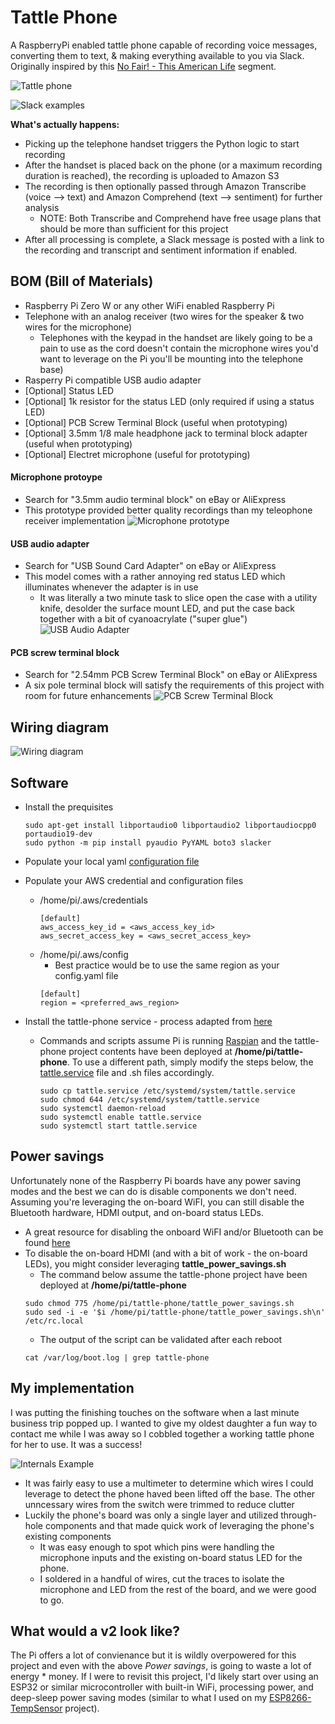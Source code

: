 # Tattle Phone
A RaspberryPi enabled tattle phone capable of recording voice messages, converting them to text, & making everything available to you via Slack. Originally inspired by this [No Fair! - This American Life](https://www.thisamericanlife.org/672/no-fair/prologue-2) segment.

![Tattle phone](/assets/Tattle_Phone_Hero.png?raw=true)

![Slack examples](/assets/Tattle_Phone_Slack_Examples.png?raw=true)

**What's actually happens:**
- Picking up the telephone handset triggers the Python logic to start recording
- After the handset is placed back on the phone (or a maximum recording duration is reached), the recording is uploaded to Amazon S3
- The recording is then optionally passed through Amazon Transcribe (voice --> text) and Amazon Comprehend (text --> sentiment) for further analysis
  - NOTE: Both Transcribe and Comprehend have free usage plans that should be more than sufficient for this project
- After all processing is complete, a Slack message is posted with a link to the recording and transcript and sentiment information if enabled.

## BOM (Bill of Materials)
- Raspberry Pi Zero W or any other WiFi enabled Raspberry Pi
- Telephone with an analog receiver (two wires for the speaker & two wires for the microphone)
  - Telephones with the keypad in the handset are likely going to be a pain to use as the cord doesn't contain the microphone wires you'd want to leverage on the Pi you'll be mounting into the telephone base)
- Rasperry Pi compatible USB audio adapter
- [Optional] Status LED
- [Optional] 1k resistor for the status LED (only required if using a status LED)
- [Optional] PCB Screw Terminal Block (useful when prototyping)
- [Optional] 3.5mm 1/8 male headphone jack to terminal block adapter  (useful when prototyping)
- [Optional] Electret microphone (useful for prototyping)

#### Microphone protoype
- Search for "3.5mm audio terminal block" on eBay or AliExpress
- This prototype provided better quality recordings than my teleophone receiver implementation
![Microphone prototype](/assets/Tattle_Phone_Microphone_Prototype.png?raw=true)

#### USB audio adapter
- Search for "USB Sound Card Adapter" on eBay or AliExpress
- This model comes with a rather annoying red status LED which illuminates whenever the adapter is in use
  - It was literally a two minute task to slice open the case with a utility knife, desolder the surface mount LED, and put the case back together with a bit of cyanoacrylate ("super glue") 
![USB Audio Adapter](/assets/Tattle_Phone_USB_Audio_Adapter.png?raw=true)

#### PCB screw terminal block
- Search for "2.54mm PCB Screw Terminal Block" on eBay or AliExpress
- A six pole terminal block will satisfy the requirements of this project with room for future enhancements
![PCB Screw Terminal Block](/assets/Tattle_Phone_PCB_Screw_Terminal_Block.png?raw=true)

## Wiring diagram
![Wiring diagram](/assets/Tattle_Phone_Circuit.png?raw=true)

## Software
- Install the prequisites
  ```
  sudo apt-get install libportaudio0 libportaudio2 libportaudiocpp0 portaudio19-dev
  sudo python -m pip install pyaudio PyYAML boto3 slacker
  ```
- Populate your local yaml [configuration file](config.yaml)

- Populate your AWS credential and configuration files
  - /home/pi/.aws/credentials
    ```
    [default]
    aws_access_key_id = <aws_access_key_id>
    aws_secret_access_key = <aws_secret_access_key>
    ```  
  - /home/pi/.aws/config
    - Best practice would be to use the same region as your config.yaml file
    ```
    [default]
    region = <preferred_aws_region>
    ```
- Install the tattle-phone service - process adapted from [here](https://www.raspberrypi.org/forums/viewtopic.php?t=197513#p1247341)
  - Commands and scripts assume Pi is running [Raspian](https://www.raspberrypi.org/downloads/) and the tattle-phone project contents have been deployed at **/home/pi/tattle-phone**. To use a different path, simply modify the steps below, the [tattle.service](tattle.service) file and .sh files accordingly.
    ```
    sudo cp tattle.service /etc/systemd/system/tattle.service
    sudo chmod 644 /etc/systemd/system/tattle.service
    sudo systemctl daemon-reload
    sudo systemctl enable tattle.service
    sudo systemctl start tattle.service
    ```
## Power savings
Unfortunately none of the Raspberry Pi boards have any power saving modes and the best we can do is disable components we don't need. Assuming you're leveraging the on-board WiFI, you can still disable the Bluetooth hardware, HDMI output, and on-board status LEDs.

- A great resource for disabling the onboard WiFI and/or Bluetooth can be found [here](https://blog.sleeplessbeastie.eu/2018/12/31/how-to-disable-onboard-wifi-and-bluetooth-on-raspberry-pi-3/)
- To disable the on-board HDMI (and with a bit of work - the on-board LEDs), you might consider leveraging **tattle_power_savings.sh**
     - The command below assume the tattle-phone project have been deployed at **/home/pi/tattle-phone**
     ```
    sudo chmod 775 /home/pi/tattle-phone/tattle_power_savings.sh
    sudo sed -i -e '$i /home/pi/tattle-phone/tattle_power_savings.sh\n' /etc/rc.local
    ```
    - The output of the script can be validated after each reboot
    ```
    cat /var/log/boot.log | grep tattle-phone
    ```
## My implementation
I was putting the finishing touches on the software when a last minute business trip popped up. I wanted to give my oldest daughter a fun way to contact me while I was away so I cobbled together a working tattle phone for her to use. It was a success!

![Internals Example](/assets/Tattle_Phone_Internals_Example.png?raw=true)
- It was fairly easy to use a multimeter to determine which wires I could leverage to detect the phone haved been lifted off the base. The other unncessary wires from the switch were trimmed to reduce clutter
- Luckily the phone's board was only a single layer and utilized through-hole components and that made quick work of leveraging the phone's existing components
  - It was easy enough to spot which pins were handling the microphone inputs and the existing on-board status LED for the phone.
  - I soldered in a handful of wires, cut the traces to isolate the microphone and LED from the rest of the board, and we were good to go.


## What would a v2 look like?
The Pi offers a lot of convienance but it is wildly overpowered for this project and even with the above *Power savings*, is going to waste a lot of energy * money. If I were to revisit this project, I'd likely start over using an ESP32 or similar microcontroller with built-in WiFi, processing power, and deep-sleep power saving modes (similar to what I used on my [ESP8266-TempSensor](https://github.com/fraschetti/ESP8266-TempSensor) project).
